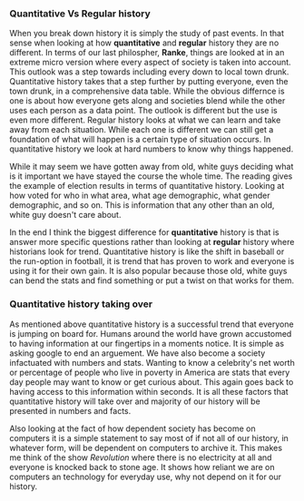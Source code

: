 ### Quantitative Vs Regular history

When you break down history it is simply the study of past events. In that sense when looking at how **quantitative** and **regular** history they are no different. In terms of our last philospher, **Ranke**, things are looked at in an extreme micro version where every aspect of society is taken into account. This outlook was a step towards including every down to local town drunk. Quantitative history takes that a step further by putting everyone, even the town drunk, in a comprehensive data table. While the obvious differnce is one is about how everyone gets along and societies blend while the other uses each person as a data point. The outlook is different but the use is even more different. Regular history looks at what we can learn and take away from each situation. While each one is different we can still get a foundation of what will happen is a certain type of situation occurs. In quantitative history we look at hard numbers to know why things happened. 

While it may seem we have gotten away from old, white guys deciding what is it important we have stayed the course the whole time. The reading gives the example of election results in terms of quantitative history. Looking at how voted for who in what area, what age demographic, what gender demographic, and so on. This is information that any other than an old, white guy doesn't care about.

In the end I think the biggest difference for **quantitative** history is that is answer more specific questions rather than looking at **regular** history where historians look for trend. Quantitative history is like the shift in baseball or the run-option in football, it is trend that has proven to work and everyone is using it for their own gain. It is also popular because those old, white guys can bend the stats and find something or put a twist on that works for them. 

### Quantitative history taking over

As mentioned above quantitative history is a successful trend that everyone is jumping on board for. Humans around the world have grown accustomed to having information at our fingertips in a moments notice. It is simple as asking google to end an arguement. We have also become a society infactuated with numbers and stats. Wanting to know a celebrity's net worth or percentage of people who live in poverty in America are stats that every day people may want to know or get curious about. This again goes back to having access to this information within seconds. It is all these factors that quantitative history will take over and majority of our history will be presented in numbers and facts.

Also looking at the fact of how dependent society has become on computers it is a simple statement to say most of if not all of our history, in whatever form, will be dependent on computers to archive it. This makes me think of the show _Revolution_ where there is no electricity at all and everyone is knocked back to stone age. It shows how reliant we are on computers an technology for everyday use, why not depend on it for our history. 
